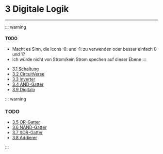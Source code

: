 # 3 Digitale Logik
---

::: warning
#### TODO
- Macht es Sinn, die Icons :0: und :1: zu verwenden oder besser einfach 0 und 1?
- Ich würde nicht von Strom/kein Strom spechen auf dieser Ebene
:::

* [3.1 Schaltung](?page=1-circuit/)
* [3.2 CircuitVerse](?page=2-circuitverse/)
* [3.3 Inverter](?page=3-inverter/)
* [3.4 AND-Gatter](?page=4-and-gate/)
* [3.9 Digitalo](?page=9-digitalo/)

::: warning
### TODO

* [3.5 OR-Gatter](?page=5-or-gate/)
* [3.6 NAND-Gatter](?page=6-nand-gate/)
* [3.7 XOR-Gatter](?page=7-xor-gate/)
* [3.8 Addierer](?page=8-adder/)

:::
